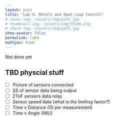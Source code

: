 ```yaml
---
layout: post
title: "Lab 4: Motors and Open Loop Control"
# cover-img: /assets/img/path.jpg
# thumbnail-img: /assets/img/thumb.png
# share-img: /assets/img/path.jpg
show-avatar: false
permalink: lab4
mathjax: true
---
```

Not done yet
## TBD physcial stuff
- [ ] Picture of sensors connected
- [ ] SS of sensor data being output
- [ ] 2ToF sensors data relay
- [ ] Sensor speed data (what is the limiting factor?)
- [ ] Time v Distance (10 per measurement)
- [ ] Time v Angle (IMU)
